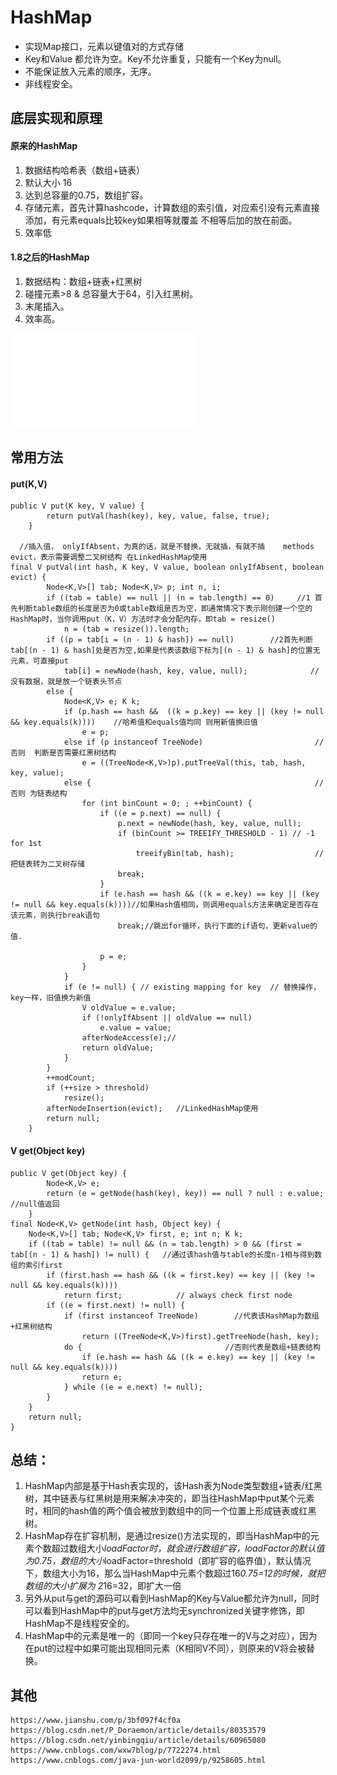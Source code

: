 # HashMap

- 实现Map接口，元素以键值对的方式存储
- Key和Value 都允许为空。Key不允许重复，只能有一个Key为null。
- 不能保证放入元素的顺序，无序。
- 非线程安全。

## 底层实现和原理
#### 原来的HashMap
1. 数据结构哈希表（数组+链表）
2. 默认大小 16
3. 达到总容量的0.75，数组扩容。
4. 存储元素，首先计算hashcode，计算数组的索引值，对应索引没有元素直接添加，有元素equals比较key如果相等就覆盖 不相等后加的放在前面。
5. 效率低


#### 1.8之后的HashMap
1. 数据结构：数组+链表+红黑树
2. 碰撞元素>8 & 总容量大于64，引入红黑树。
3. 末尾插入。
4. 效率高。

![image](./image/map-hashmap-1.md)


## 常用方法
#### put(K,V)
```text
public V put(K key, V value) {  
        return putVal(hash(key), key, value, false, true);  
    }  
  
  //插入值， onlyIfAbsent，为真的话，就是不替换，无就插，有就不插    methods evict，表示需要调整二叉树结构 在LinkedHashMap使用
final V putVal(int hash, K key, V value, boolean onlyIfAbsent, boolean evict) {  
        Node<K,V>[] tab; Node<K,V> p; int n, i;  
        if ((tab = table) == null || (n = tab.length) == 0)     //1 首先判断table数组的长度是否为0或table数组是否为空，即通常情况下表示刚创建一个空的HashMap时，当你调用put（K，V）方法时才会分配内存，即tab = resize()
            n = (tab = resize()).length;  
        if ((p = tab[i = (n - 1) & hash]) == null)        //2首先判断tab[(n - 1) & hash]处是否为空,如果是代表该数组下标为[(n - 1) & hash]的位置无元素，可直接put  
            tab[i] = newNode(hash, key, value, null);              // 没有数据，就是放一个链表头节点
        else {  
            Node<K,V> e; K k;  
            if (p.hash == hash &&  ((k = p.key) == key || (key != null && key.equals(k))))    //哈希值和equals值均同 则用新值换旧值
                e = p;  
            else if (p instanceof TreeNode)                         //否则  判断是否需要红黑树结构
                e = ((TreeNode<K,V>)p).putTreeVal(this, tab, hash, key, value);  
            else {                                                  //否则 为链表结构
                for (int binCount = 0; ; ++binCount) {  
                    if ((e = p.next) == null) {  
                        p.next = newNode(hash, key, value, null);  
                        if (binCount >= TREEIFY_THRESHOLD - 1) // -1 for 1st  
                            treeifyBin(tab, hash);                  //把链表转为二叉树存储
                        break;  
                    }  
                    if (e.hash == hash && ((k = e.key) == key || (key != null && key.equals(k))))//如果Hash值相同，则调用equals方法来确定是否存在该元素，则执行break语句  
                        break;//跳出for循环，执行下面的if语句，更新value的值.
  
                    p = e;  
                }  
            }  
            if (e != null) { // existing mapping for key  // 替换操作，key一样，旧值换为新值
                V oldValue = e.value;  
                if (!onlyIfAbsent || oldValue == null)  
                    e.value = value;  
                afterNodeAccess(e);//  
                return oldValue;  
            }  
        }  
        ++modCount;  
        if (++size > threshold)  
            resize();  
        afterNodeInsertion(evict);   //LinkedHashMap使用
        return null;  
    }
```

#### V get(Object key) 

```text
public V get(Object key) {  
        Node<K,V> e;  
        return (e = getNode(hash(key), key)) == null ? null : e.value;   //null值返回
    }  
final Node<K,V> getNode(int hash, Object key) {  
    Node<K,V>[] tab; Node<K,V> first, e; int n; K k;  
    if ((tab = table) != null && (n = tab.length) > 0 && (first = tab[(n - 1) & hash]) != null) {   //通过该hash值与table的长度n-1相与得到数组的索引first  
        if (first.hash == hash && ((k = first.key) == key || (key != null && key.equals(k))))  
            return first;            // always check first node
        if ((e = first.next) != null) {  
            if (first instanceof TreeNode)        //代表该HashMap为数组+红黑树结构  
                return ((TreeNode<K,V>)first).getTreeNode(hash, key);  
            do {                                //否则代表是数组+链表结构  
                if (e.hash == hash && ((k = e.key) == key || (key != null && key.equals(k))))  
                return e;  
            } while ((e = e.next) != null);  
        }
    }  
    return null;  
}
```

## 总结：
1. HashMap内部是基于Hash表实现的，该Hash表为Node类型数组+链表/红黑树，其中链表与红黑树是用来解决冲突的，即当往HashMap中put某个元素时，相同的hash值的两个值会被放到数组中的同一个位置上形成链表或红黑树。
2. HashMap存在扩容机制，是通过resize()方法实现的，即当HashMap中的元素个数超过数组大小*loadFactor时，就会进行数组扩容，loadFactor的默认值为0.75，数组的大小*loadFactor=threshold（即扩容的临界值），默认情况下，数组大小为16，那么当HashMap中元素个数超过16*0.75=12的时候，就把数组的大小扩展为 2*16=32，即扩大一倍
3. 另外从put与get的源码可以看到HashMap的Key与Value都允许为null，同时可以看到HashMap中的put与get方法均无synchronized关键字修饰，即HashMap不是线程安全的。
4. HashMap中的元素是唯一的（即同一个key只存在唯一的V与之对应），因为在put的过程中如果可能出现相同元素（K相同V不同），则原来的V将会被替换。

## 其他
```text
https://www.jianshu.com/p/3bf097f4cf0a
https://blog.csdn.net/P_Doraemon/article/details/80353579
https://blog.csdn.net/yinbingqiu/article/details/60965080
https://www.cnblogs.com/wxw7blog/p/7722274.html
https://www.cnblogs.com/java-jun-world2099/p/9258605.html

```